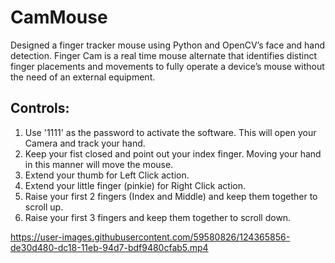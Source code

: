 # CamMouse

Designed a finger tracker mouse using Python and OpenCV’s face and hand detection. Finger 
Cam is a real time mouse alternate that identifies distinct finger placements and movements to 
fully operate a device’s mouse without the need of an external equipment. 

## Controls:

1. Use '1111' as the password to activate the software. This will open your Camera and track your hand.
2. Keep your fist closed and point out your index finger. Moving your hand in this manner will move the mouse.
3. Extend your thumb for Left Click action.
4. Extend your little finger (pinkie) for Right Click action.
5. Raise your first 2 fingers (Index and Middle) and keep them together to scroll up.
6. Raise your first 3 fingers and keep them together to scroll down.



https://user-images.githubusercontent.com/59580826/124365856-de30d480-dc18-11eb-94d7-bdf9480cfab5.mp4

